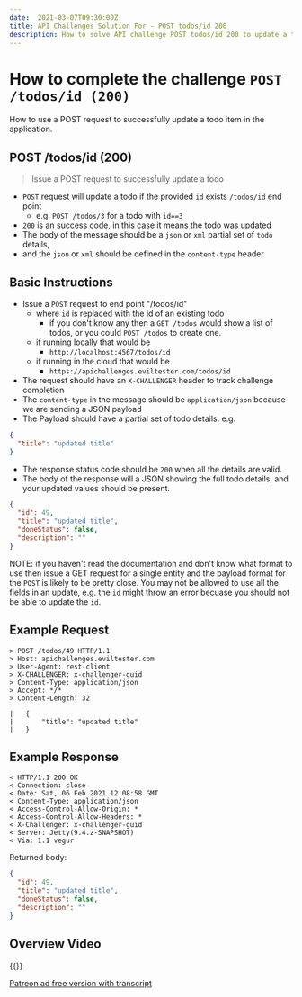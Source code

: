 ```yaml
---
date:  2021-03-07T09:30:00Z
title: API Challenges Solution For - POST todos/id 200
description: How to solve API challenge POST todos/id 200 to update a todo in the application.
---
```


# How to complete the challenge `POST /todos/id (200)`

How to use a POST request to successfully update a todo item in the application.

## POST /todos/id (200)

> Issue a POST request to successfully update a todo

- `POST` request will update a todo if the provided `id` exists `/todos/id` end point
    - e.g. `POST /todos/3` for a todo with `id==3`
- `200` is an success code, in this case it means the todo was updated
- The body of the message should be a `json` or `xml` partial set of `todo` details,
-  and the `json` or `xml` should be defined in the `content-type` header


## Basic Instructions

- Issue a `POST` request to end point "/todos/id"
    - where `id` is replaced with the id of an existing todo
        - if you don't know any then a `GET /todos` would show a list of todos, or you could `POST /todos` to create one.
    - if running locally that would be
        - `http://localhost:4567/todos/id`
    - if running in the cloud that would be
        - `https://apichallenges.eviltester.com/todos/id`
- The request should have an `X-CHALLENGER` header to track challenge completion
- The `content-type` in the message should be `application/json` because we are sending a JSON payload
- The Payload should have a partial set of todo details. e.g.

```json
{
  "title": "updated title"
}
```
- The response status code should be `200` when all the details are valid.
- The body of the response will a JSON showing the full todo details, and your updated values should be present.

```json
{
  "id": 49,
  "title": "updated title",
  "doneStatus": false,
  "description": ""
}
```

NOTE: if you haven't read the documentation and don't know what format to use then issue a GET request for a single entity and the payload format for the `POST` is likely to be pretty close. You may not be allowed to use all the fields in an update, e.g. the `id` might throw an error becuase you should not be able to update the `id`.


## Example Request

~~~~~~~~
> POST /todos/49 HTTP/1.1
> Host: apichallenges.eviltester.com
> User-Agent: rest-client
> X-CHALLENGER: x-challenger-guid
> Content-Type: application/json
> Accept: */*
> Content-Length: 32

| 	{
| 		"title": "updated title"
| 	}
~~~~~~~~

## Example Response

~~~~~~~~
< HTTP/1.1 200 OK
< Connection: close
< Date: Sat, 06 Feb 2021 12:08:58 GMT
< Content-Type: application/json
< Access-Control-Allow-Origin: *
< Access-Control-Allow-Headers: *
< X-Challenger: x-challenger-guid
< Server: Jetty(9.4.z-SNAPSHOT)
< Via: 1.1 vegur
~~~~~~~~

Returned body:

```json
{
  "id": 49,
  "title": "updated title",
  "doneStatus": false,
  "description": ""
}
```

## Overview Video

{{<youtube-embed key="feXdRpZ_tgs" title="Solution to amend a todo item using POST">}}

[Patreon ad free version with transcript](https://www.patreon.com/posts/48448220)




